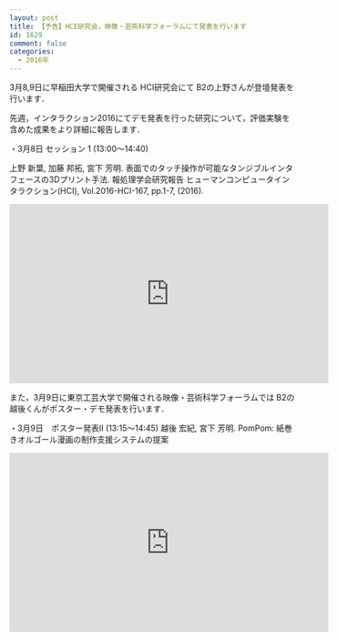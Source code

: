```yaml
---
layout: post
title: 【予告】HCI研究会，映像・芸術科学フォーラムにて発表を行います
id: 1629
comment: false
categories:
  - 2016年
---
```


3月8,9日に早稲田大学で開催される HCI研究会にて B2の上野さんが登壇発表を行います．

先週，インタラクション2016にてデモ発表を行った研究について，評価実験を含めた成果をより詳細に報告します．

・3月8日 セッション 1 (13:00～14:40)

上野 新葉, 加藤 邦拓, 宮下 芳明. 表面でのタッチ操作が可能なタンジブルインタフェースの3Dプリント手法. 報処理学会研究報告 ヒューマンコンピュータインタラクション(HCI), Vol.2016-HCI-167, pp.1-7, (2016).


<iframe width="560" height="315" src="https://www.youtube.com/embed/ZsDlPU9i0fQ" frameborder="0" allowfullscreen></iframe>


また，3月9日に東京工芸大学で開催される映像・芸術科学フォーラムでは B2の越後くんがポスター・デモ発表を行います．

・3月9日　ポスター発表Ⅱ (13:15～14:45)
越後 宏紀, 宮下 芳明. PomPom: 紙巻きオルゴール漫画の制作支援システムの提案


<iframe width="560" height="315" src="https://www.youtube.com/embed/U8Mu8Hmyofo" frameborder="0" allowfullscreen></iframe>

